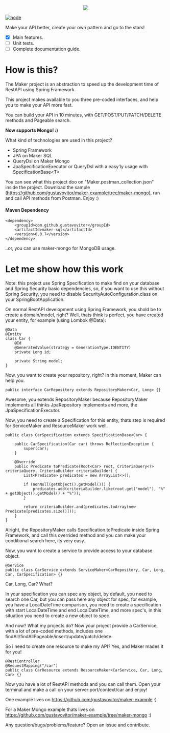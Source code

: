 <p align="center">
  <img src="https://i.imgur.com/uIKnSxD.png">

  [![node](https://img.shields.io/badge/Maker-0.0.6-lightgray.svg)](https://github.com/gustavovitor/maker/tree/0.0.6)

</p>

Make your API better, create your own pattern and go to the stars!

- [x] Main features.
- [ ] Unit tests.
- [ ] Complete documentation guide.

# How is this?
The Maker project is an abstraction to speed up the development time of RestAPI using Spring Framework.

This project makes available to you three pre-coded interfaces, and help you to make your API more fast.

You can build your API in 10 minutes, with GET/POST/PUT/PATCH/DELETE methods and Pageable search.

**Now supports Mongo! :)**

What kind of technologies are used in this project?

- Spring Framework
- JPA on Maker SQL
- QueryDsl on Maker Mongo
- JpaSpecificationExecutor or QueryDsl with a easy'ly usage with SpecificationBase<T\>

You can see what this project doo on "Maker.postman_collection.json" inside the project. Download the sample (https://github.com/gustavovitor/maker-example/tree/maker-mongo), run
and call API methods from Postman. Enjoy :)

#### Maven Dependency
    <dependency>
        <groupId>com.github.gustavovitor</groupId>
        <artifactId>maker-sql</artifactId>
        <version>0.0.7</version>
    </dependency>

..or, you can use maker-mongo for MongoDB usage.

# Let me show how this work

Note: this project use Spring Specification to make find on your database and Spring Security basic dependencies, so, if you want to use this without Spring Security, you need to disable SecurityAutoConfiguration.class on your SpringBootApplication.

On normal RestAPI development using Spring Framework, you shold be to create a domain/model, right? Well, thats 
think is perfect, you have created your entity, for example (using Lombok @Data):

    @Data
    @Entity
    class Car {
        @Id
        @GeneratedValue(strategy = GenerationType.IDENTITY)
        private Long id;
        
        private String model; 
    }

Now, you want to create your repository, right? In this moment, Maker can help you.

    public interface CarRepository extends RepositoryMaker<Car, Long> {}
    
Awesome, you extends RepositoryMaker because RepositoryMaker implements all thinks JpaRepository implements and more, the JpaSpecificationExecutor.

Now, you need to create a Specification for this entity, thats step is required for ServiceMaker and ResourceMaker work well.

    public class CarSpecification extends SpecificationBase<Car> {
    
        public CarSpecification(Car car) throws ReflectionException {
            super(car);
        }
    
        @Override
        public Predicate toPredicate(Root<Car> root, CriteriaQuery<?> criteriaQuery, CriteriaBuilder criteriaBuilder) {
            List<Predicate> predicates = new ArrayList<>();
    
            if (nonNull(getObject().getModel())) {
                predicates.add(criteriaBuilder.like(root.get("model"), "%" + getObject().getModel() + "%"));
            }
    
            return criteriaBuilder.and(predicates.toArray(new Predicate[predicates.size()]));
        }
    }

Alright, the RepositoryMaker calls Specification.toPredicate inside Spring Framework, and call this overrided method and you can make your conditional search here, its very easy.

Now, you want to create a service to provide access to your database object.
    
    @Service
    public class CarService extends ServiceMaker<CarRepository, Car, Long, Car, CarSpecification> {}
    
Car, Long, Car? What?

In your specification you can spec any object, by default, you need to search one Car, but you can pass here any object for spec, for example, you have a LocalDateTime comparison, you need to create a specification with
start LocalDateTime and end LocalDateTime, and more spec's, in this situation you need to create a new object to spec.

And now? What my projects do? Now your project provide a CarService, with a lot of pre-coded methods, includes one findAll/findAllPageable/insert/update/patch/delete.

So i need to create one resource to make my API? Yes, and Maker mades it for you!

    @RestController
    @RequestMapping("/car")
    public class CarResource extends ResourceMaker<CarService, Car, Long, Car> {}
    
Now you have a lot of RestAPI methods and you can call them. Open your terminal and make a call on your server:port/context/car and enjoy!

One example lives on https://github.com/gustavovitor/maker-example :)

For a Maker Mongo example thats lives on https://github.com/gustavovitor/maker-example/tree/maker-mongo :)

Any question/bugs/problems/feature? Open an issue and contribute.


